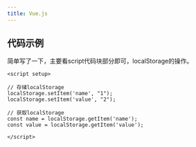 ```yaml
---
title: Vue.js
---
```



## 代码示例

简单写了一下，主要看script代码块部分即可，localStorage的操作。

```vue
<script setup>

// 存储localStorage
localStorage.setItem('name', "1");
localStorage.setItem('value', "2");

// 获取localStorage
const name = localStorage.getItem('name');
const value = localStorage.getItem('value');

</script>
```